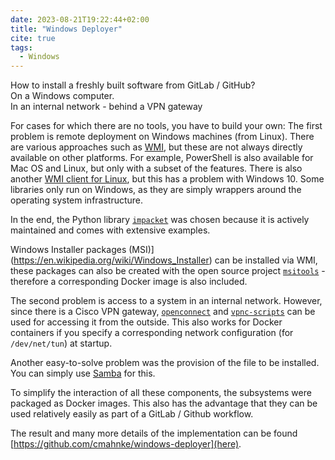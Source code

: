 ```yaml
---
date: 2023-08-21T19:22:44+02:00
title: "Windows Deployer"
cite: true
tags:
  - Windows
---
```


How to install a freshly built software from GitLab / GitHub?<br/>
On a Windows computer.<br/>
In an internal network - behind a VPN gateway
<!--more-->

For cases for which there are no tools, you have to build your own:
The first problem is remote deployment on Windows machines (from Linux). There are various approaches such as [WMI](https://en.wikipedia.org/wiki/Windows_Management_Instrumentation), but these are not always directly available on other platforms. For example, PowerShell is also available for Mac OS and Linux, but only with a subset of the features. There is also another [WMI client for Linux](https://gist.github.com/rickheil/7c89a843bf7c853997a1), but this has a problem with Windows 10. Some libraries only run on Windows, as they are simply wrappers around the operating system infrastructure.

In the end, the Python library [`impacket`](https://github.com/fortra/impacket) was chosen because it is actively maintained and comes with extensive examples.

Windows Installer packages (MSI)](https://en.wikipedia.org/wiki/Windows_Installer) can be installed via WMI, these packages can also be created with the open source project [`msitools`](https://gitlab.gnome.org/GNOME/msitools) - therefore a corresponding Docker image is also included.

The second problem is access to a system in an internal network. However, since there is a Cisco VPN gateway, [`openconnect`](https://gitlab.com/openconnect/openconnect) and [`vpnc-scripts`](https://gitlab.com/openconnect/vpnc-scripts) can be used for accessing it from the outside. This also works for Docker containers if you specify a corresponding network configuration (for `/dev/net/tun`) at startup.

Another easy-to-solve problem was the provision of the file to be installed. You can simply use [Samba](https://www.samba.org/) for this.

To simplify the interaction of all these components, the subsystems were packaged as Docker images. This also has the advantage that they can be used relatively easily as part of a GitLab / Github workflow.

The result and many more details of the implementation can be found [https://github.com/cmahnke/windows-deployer](here).
